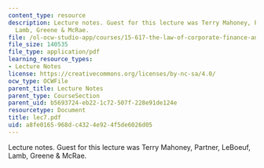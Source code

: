 ```yaml
---
content_type: resource
description: Lecture notes. Guest for this lecture was Terry Mahoney, Partner, LeBoeuf,
  Lamb, Greene & McRae.
file: /ol-ocw-studio-app/courses/15-617-the-law-of-corporate-finance-and-financial-markets-spring-2004/a8fe0165968dc4324e924f5de6026d05_lec7.pdf
file_size: 140535
file_type: application/pdf
learning_resource_types:
- Lecture Notes
license: https://creativecommons.org/licenses/by-nc-sa/4.0/
ocw_type: OCWFile
parent_title: Lecture Notes
parent_type: CourseSection
parent_uid: b5693724-eb22-1c72-507f-228e91de124e
resourcetype: Document
title: lec7.pdf
uid: a8fe0165-968d-c432-4e92-4f5de6026d05
---
```

Lecture notes. Guest for this lecture was Terry Mahoney, Partner, LeBoeuf, Lamb, Greene & McRae.